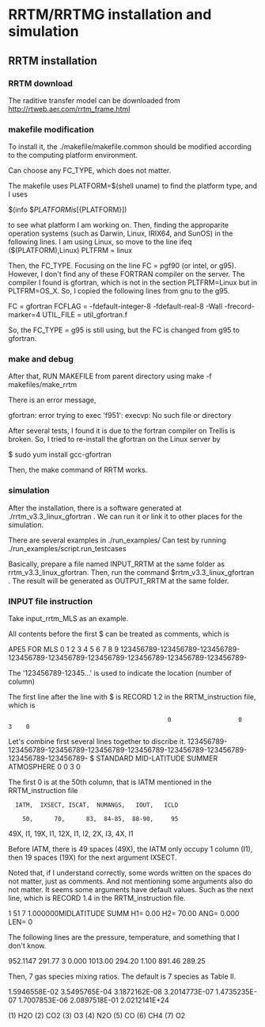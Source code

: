 # RRTM/RRTMG installation and simulation

## RRTM installation

### RRTM download

The raditive transfer model can be downloaded from http://rtweb.aer.com/rrtm_frame.html

### makefile modification

To install it, the ./makefile/makefile.common should be modified according to the computing platform environment.

Can choose any FC_TYPE, which does not matter.

The makefile uses PLATFORM=$(shell uname) to find the platform type, and I uses 

$(info $$PLATFORM is [${PLATFORM}])

to see what platform I am working on. Then, finding the approparite operation systems (such as Darwin, Linux, IRIX64, and SunOS) in the following lines. I am using Linux, so move to the line ifeq ($(PLATFORM),Linux)  PLTFRM = linux

Then, the FC_TYPE. Focusing on the line FC = pgf90 (or intel, or g95). However, I don't find any of these FORTRAN compiler on the server. The compiler I found is gfortran, which is not in the section PLTFRM=Linux but in PLTFRM=OS_X. So, I copied the following lines from gnu to the g95.

FC = gfortran
FCFLAG =   -fdefault-integer-8 -fdefault-real-8 -Wall -frecord-marker=4
UTIL_FILE = util_gfortran.f

So, the FC_TYPE = g95 is still using, but the FC is changed from g95 to gfortran.

### make and debug

After that, RUN MAKEFILE from parent directory using make -f makefiles/make_rrtm

There is an error message,

gfortran: error trying to exec 'f951': execvp: No such file or directory

After several tests, I found it is due to the fortran compiler on Trellis is broken. So, I tried to re-install the gfortran on the Linux server by

$ sudo yum install gcc-gfortran

Then, the make command of RRTM works.

### simulation

After the installation, there is a software generated at ./rrtm_v3.3_linux_gfortran . We can run it or link it to other places for the simulation.

There are several examples in ./run_examples/ Can test by running ./run_examples/script.run_testcases

Basically, prepare a file named INPUT_RRTM at the same folder as rrtm_v3.3_linux_gfortran. Then, run the command $rrtm_v3.3_linux_gfortran . The result will be generated as OUTPUT_RRTM at the same folder.

### INPUT file instruction

Take input_rrtm_MLS as an example.

All contents before the first $ can be treated as comments, which is

APE5 FOR MLS
0        1         2         3         4         5         6         7         8         9
123456789-123456789-123456789-123456789-123456789-123456789-123456789-123456789-123456789-

The '123456789-12345...' is used to indicate the location (number of column)

The first line after the line with $ is RECORD 1.2 in the RRTM_instruction file, which is

                                                 0                   0              3    0

Let's combine first several lines together to discribe it.
123456789-123456789-123456789-123456789-123456789-123456789-123456789-123456789-123456789-
$ STANDARD MID-LATITUDE SUMMER ATMOSPHERE
                                                 0                   0              3    0
                                                 
The first 0 is at the 50th column, that is IATM mentioned in the RRTM_instruction file

      IATM,  IXSECT, ISCAT,  NUMANGS,   IOUT,   ICLD
 
        50,      70,      83,  84-85,  88-90,     95   
 
   49X, I1, 19X, I1, 12X, I1,     I2, 2X, I3, 4X, I1

Before IATM, there is 49 spaces (49X), the IATM only occupy 1 column (I1), then 19 spaces (19X) for the next argument IXSECT.

Noted that, if I understand correctly, some words written on the spaces do not matter, just as comments. And not mentioning some arguments also do not matter. It seems some arguments have default values. Such as the next line, which is RECORD 1.4 in the RRTM_instruction file.

 1 51    7  1.000000MIDLATITUDE SUMM H1=    0.00 H2=   70.00 ANG=   0.000 LEN= 0

The following lines are the pressure, temperature, and something that I don't know.

   952.1147        291.77              3   0.000 1013.00 294.20  1.100  891.46 289.25

Then, 7 gas species mixing ratios. The default is 7 species as Table II.

  1.5946558E-02  3.5495765E-04  3.1872162E-08  3.2014773E-07  1.4735235E-07  1.7007853E-06  2.0897518E-01  2.0212141E+24

(1) H2O  (2) CO2  (3) O3 (4) N2O (5) CO (6) CH4 (7) O2



